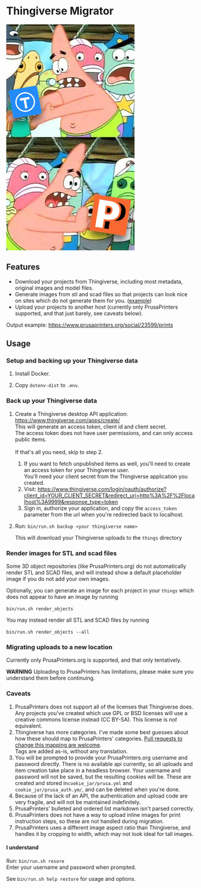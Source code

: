 # Thingiverse Migrator
![Push it over there](assets/patrick.jpg)

## Features

* Download your projects from Thingiverse, including most metadata, original images and model files.
* Generate images from stl and scad files so that projects can look nice on sites which do not generate them for you. ([example](assets/render.png))
* Upload your projects to another host (currently only PrusaPrinters supported, and that just barely, see caveats below).

Output example: https://www.prusaprinters.org/social/23599/prints

## Usage

### Setup and backing up your Thingiverse data

1. Install Docker.

2. Copy `dotenv-dist` to `.env`.

### Back up your Thingiverse data

1. Create a Thingiverse desktop API application: https://www.thingiverse.com/apps/create/  
This will generate an access token, client id and client secret.  
The access token does not have user permissions, and can only access public items.  
<br>If that's all you need, skip to step 2.

    1. If you want to fetch unpublished items as well, you'll need to create an access token for your Thingiverse user.  
    You'll need your client secret from the Thingiverse application you created.
    2. Visit: https://www.thingiverse.com/login/oauth/authorize?client_id=YOUR_CLIENT_SECRET&redirect_uri=http%3A%2F%2Flocalhost%3A9999&response_type=token
    3. Sign in, authorize your application, and copy the `access_token` parameter from the url 
when you're redirected back to localhost.

2. Run: `bin/run.sh backup <your thingiverse name>`

    This will download your Thingiverse uploads to the `things` directory


### Render images for STL and scad files

Some 3D object repositories (like PrusaPrinters.org) do not automatically render STL and SCAD files,
and will instead show a default placeholder image if you do not add your own images.

Optionally, you can generate an image for each project in your `things` which does not appear to have an image 
by running

`bin/run.sh render_objects`

You may instead render all STL and SCAD files by running

`bin/run.sh render_objects --all`

### Migrating uploads to a new location

Currently only PrusaPrinters.org is supported, and that only tentatively.

**WARNING** Uploading to PrusaPrinters has limitations, 
please make sure you understand them before continuing.

### Caveats
1. PrusaPrinters does not support all of the licenses that Thingiverse does. Any projects
you've created which use GPL or BSD licenses will use a creative commons license instead (CC BY-SA).
This license is _not_ equivalent.
2. Thingiverse has more categories. I've made some best guesses about how these should map to 
PrusaPrinters' categories. [Pull requests to change this mapping are welcome](lib/prusa/uploader.rb).  
Tags are added as-is, without any translation.
3. You will be prompted to provide your PrusaPrinters.org username and password directly. There is no available
api currently, so all uploads and item creation take place in a headless browser. Your username and password
will not be saved, but the resulting cookies will be. These are created and stored in`cookie_jar/prusa.yml` and 
`cookie_jar/prusa_auth.ym/`, and can be deleted when you're done.
4. Because of the lack of an API, the authentication and upload code are very fragile, and
will not be maintained indefinitely.
5. PrusaPrinters' bulleted and ordered list markdown isn't parsed correctly.
6. PrusaPrinters does not have a way to upload inline images for print instruction steps, so these are not handled during
migration.
7. PrusaPrinters uses a different image aspect ratio than Thingiverse, and handles it by cropping to width, which may 
not look ideal for tall images.

#### I understand

Run: `bin/run.sh resore`  
Enter your username and password when prompted.

See `bin/run.sh help restore` for usage and options.
